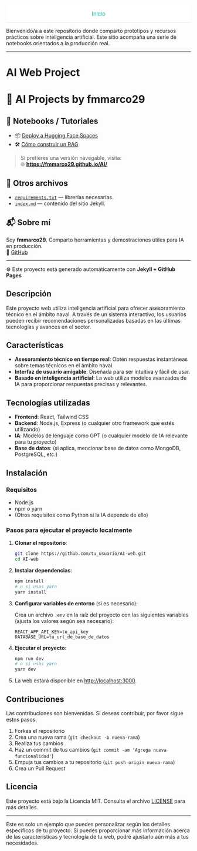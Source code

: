 <div style="background-color: white; padding: 12px 0; text-align: center; font-family: 'Helvetica Neue', Helvetica, Arial, sans-serif; font-size: 16px; border-bottom: 1px solid #e0e0e0;">
  <a href="/AI/index.html" style="margin: 0 25px; text-decoration: none; color: #1abc9c;">Inicio</a>
</div>

Bienvenido/a a este repositorio donde comparto prototipos y recursos prácticos sobre inteligencia artificial. Este sitio acompaña una serie de notebooks orientados a la producción real.

---

# AI Web Project

# 🤖 AI Projects by fmmarco29

## 📒 Notebooks / Tutoriales

- 📦 [Deploy a Hugging Face Spaces](notebooks/deploy_hf.ipynb)  
- 🛠 [Cómo construir un RAG](notebooks/rag_demo.ipynb)

> Si prefieres una versión navegable, visita:  
> 🌐 **https://fmmarco29.github.io/AI/**

## 🧰 Otros archivos

- [`requirements.txt`](requirements.txt) — librerías necesarias.  
- [`index.md`](index.md) — contenido del sitio Jekyll.  

## 📬 Sobre mí

Soy **fmmarco29**. Comparto herramientas y demostraciones útiles para IA en producción.  
🔗 [GitHub](https://github.com/fmmarco29)

---

⚙️ Este proyecto está generado automáticamente con **Jekyll + GitHub Pages**


## Descripción

Este proyecto web utiliza inteligencia artificial para ofrecer asesoramiento técnico en el ámbito naval. A través de un sistema interactivo, los usuarios pueden recibir recomendaciones personalizadas basadas en las últimas tecnologías y avances en el sector.

## Características

* **Asesoramiento técnico en tiempo real**: Obtén respuestas instantáneas sobre temas técnicos en el ámbito naval.
* **Interfaz de usuario amigable**: Diseñada para ser intuitiva y fácil de usar.
* **Basado en inteligencia artificial**: La web utiliza modelos avanzados de IA para proporcionar respuestas precisas y relevantes.

## Tecnologías utilizadas

* **Frontend**: React, Tailwind CSS
* **Backend**: Node.js, Express (o cualquier otro framework que estés utilizando)
* **IA**: Modelos de lenguaje como GPT (o cualquier modelo de IA relevante para tu proyecto)
* **Base de datos**: (si aplica, mencionar base de datos como MongoDB, PostgreSQL, etc.)

## Instalación

### Requisitos

* Node.js
* npm o yarn
* (Otros requisitos como Python si la IA depende de ello)

### Pasos para ejecutar el proyecto localmente

1. **Clonar el repositorio**:

   ```bash
   git clone https://github.com/tu_usuario/AI-web.git
   cd AI-web
   ```

2. **Instalar dependencias**:

   ```bash
   npm install
   # o si usas yarn
   yarn install
   ```

3. **Configurar variables de entorno** (si es necesario):

   Crea un archivo `.env` en la raíz del proyecto con las siguientes variables (ajusta los valores según sea necesario):

   ```
   REACT_APP_API_KEY=tu_api_key
   DATABASE_URL=tu_url_de_base_de_datos
   ```

4. **Ejecutar el proyecto**:

   ```bash
   npm run dev
   # o si usas yarn
   yarn dev
   ```

5. La web estará disponible en [http://localhost:3000](http://localhost:3000).

## Contribuciones

Las contribuciones son bienvenidas. Si deseas contribuir, por favor sigue estos pasos:

1. Forkea el repositorio
2. Crea una nueva rama (`git checkout -b nueva-rama`)
3. Realiza tus cambios
4. Haz un commit de tus cambios (`git commit -am 'Agrega nueva funcionalidad'`)
5. Empuja tus cambios a tu repositorio (`git push origin nueva-rama`)
6. Crea un Pull Request

## Licencia

Este proyecto está bajo la Licencia MIT. Consulta el archivo [LICENSE](LICENSE) para más detalles.

---

Este es solo un ejemplo que puedes personalizar según los detalles específicos de tu proyecto. Si puedes proporcionar más información acerca de las características y tecnología de tu web, podré ajustarlo aún más a tus necesidades.
